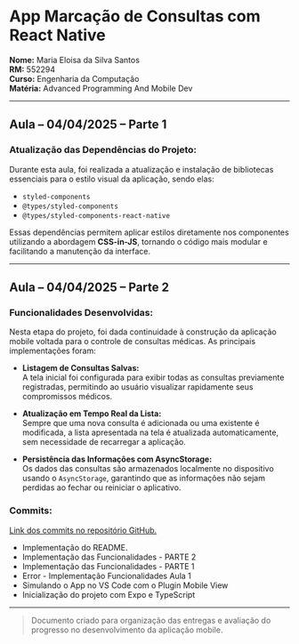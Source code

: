 # App Marcação de Consultas com React Native

**Nome:** Maria Eloisa da Silva Santos  
**RM:** 552294  
**Curso:** Engenharia da Computação  
**Matéria:** Advanced Programming And Mobile Dev

---

## Aula – 04/04/2025 – Parte 1

### Atualização das Dependências do Projeto:
Durante esta aula, foi realizada a atualização e instalação de bibliotecas essenciais para o estilo visual da aplicação, sendo elas:
- `styled-components`
- `@types/styled-components`
- `@types/styled-components-react-native`

Essas dependências permitem aplicar estilos diretamente nos componentes utilizando a abordagem **CSS-in-JS**, tornando o código mais modular e facilitando a manutenção da interface.

---

## Aula – 04/04/2025 – Parte 2

### Funcionalidades Desenvolvidas:
Nesta etapa do projeto, foi dada continuidade à construção da aplicação mobile voltada para o controle de consultas médicas. As principais implementações foram:

- **Listagem de Consultas Salvas:**  
  A tela inicial foi configurada para exibir todas as consultas previamente registradas, permitindo ao usuário visualizar rapidamente seus compromissos médicos.

- **Atualização em Tempo Real da Lista:**  
  Sempre que uma nova consulta é adicionada ou uma existente é modificada, a lista apresentada na tela é atualizada automaticamente, sem necessidade de recarregar a aplicação.

- **Persistência das Informações com AsyncStorage:**  
  Os dados das consultas são armazenados localmente no dispositivo usando o `AsyncStorage`, garantindo que as informações não sejam perdidas ao fechar ou reiniciar o aplicativo.

### Commits:
[Link dos commits no repositório GitHub.](https://github.com/maria-elooisa/marcacaoDeConsultasMedicas-EC/activity) <!-- Substitua com o link real -->
- Implementação do README.
- Implementação das Funcionalidades - PARTE 2
- Implementação das Funcionalidades - PARTE 1
- Error - Implementação Funcionalidades Aula 1
- Simulando o App no VS Code com o Plugin Mobile View
- Inicialização do projeto com Expo e TypeScript

---

> Documento criado para organização das entregas e avaliação do progresso no desenvolvimento da aplicação mobile.
